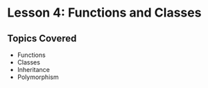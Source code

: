 # Lesson 4: Functions and Classes

## Topics Covered
- Functions
- Classes
- Inheritance
- Polymorphism
